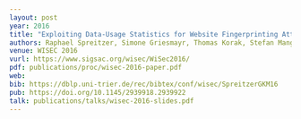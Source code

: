 ```yaml
---
layout: post
year: 2016
title: "Exploiting Data-Usage Statistics for Website Fingerprinting Attacks on Android"
authors: Raphael Spreitzer, Simone Griesmayr, Thomas Korak, Stefan Mangard
venue: WISEC 2016
vurl: https://www.sigsac.org/wisec/WiSec2016/
pdf: publications/proc/wisec-2016-paper.pdf
web: 
bib: https://dblp.uni-trier.de/rec/bibtex/conf/wisec/SpreitzerGKM16
pub: https://doi.org/10.1145/2939918.2939922
talk: publications/talks/wisec-2016-slides.pdf
---
```


